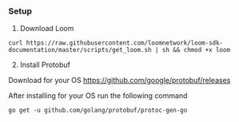 ### Setup

1. Download Loom
```
curl https://raw.githubusercontent.com/loomnetwork/loom-sdk-documentation/master/scripts/get_loom.sh | sh && chmod +x loom
```

2. Install Protobuf

Download for your OS
https://github.com/google/protobuf/releases

After installing for your OS run the following command
```
go get -u github.com/golang/protobuf/protoc-gen-go
```
